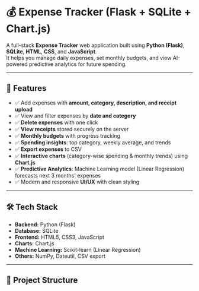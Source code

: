 # 💰 Expense Tracker (Flask + SQLite + Chart.js)

A full-stack **Expense Tracker** web application built using **Python (Flask)**, **SQLite**, **HTML**, **CSS**, and **JavaScript**.  
It helps you manage daily expenses, set monthly budgets, and view AI-powered predictive analytics for future spending.

---

## 🚀 Features

- ✅ Add expenses with **amount, category, description, and receipt upload**  
- ✅ View and filter expenses by **date and category**  
- ✅ **Delete expenses** with one click  
- ✅ **View receipts** stored securely on the server  
- ✅ **Monthly budgets** with progress tracking  
- ✅ **Spending insights**: top category, weekly average, and trends  
- ✅ **Export expenses** to CSV  
- ✅ **Interactive charts** (category-wise spending & monthly trends) using **Chart.js**  
- ✅ **Predictive Analytics**: Machine Learning model (Linear Regression) forecasts next 3 months' expenses  
- ✅ Modern and responsive **UI/UX** with clean styling  

---

## 🛠️ Tech Stack

- **Backend:** Python (Flask)  
- **Database:** SQLite  
- **Frontend:** HTML5, CSS3, JavaScript  
- **Charts:** Chart.js  
- **Machine Learning:** Scikit-learn (Linear Regression)  
- **Others:** NumPy, Dateutil, CSV export  

---

## 📂 Project Structure


